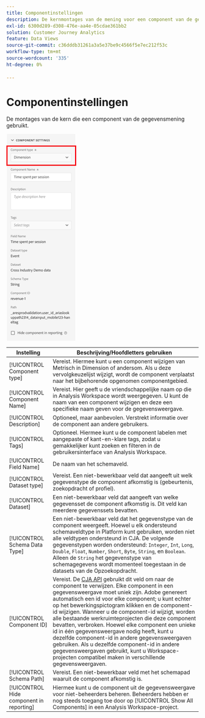 ```yaml
---
title: Componentinstellingen
description: De kernmontages van de mening voor een component van de gegevensmening.
exl-id: 6300d289-d308-476e-aa4e-05cdae361bb2
solution: Customer Journey Analytics
feature: Data Views
source-git-commit: c36dddb31261a3a5e37be9c4566f5e7ec212f53c
workflow-type: tm+mt
source-wordcount: '335'
ht-degree: 0%

---
```


# Componentinstellingen

De montages van de kern die een component van de gegevensmening gebruikt.

![Componentinstellingen](../assets/component-settings.png)

| Instelling | Beschrijving/Hoofdletters gebruiken |
| --- | --- |
| [!UICONTROL Component type] | Vereist. Hiermee kunt u een component wijzigen van Metrisch in Dimension of andersom. Als u deze vervolgkeuzelijst wijzigt, wordt de component verplaatst naar het bijbehorende opgenomen componentgebied. |
| [!UICONTROL Component Name] | Vereist. Hier geeft u de vriendschappelijke naam op die in Analysis Workspace wordt weergegeven. U kunt de naam van een component wijzigen en deze een specifieke naam geven voor de gegevensweergave. |
| [!UICONTROL Description] | Optioneel, maar aanbevolen. Verstrekt informatie over de component aan andere gebruikers. |
| [!UICONTROL Tags] | Optioneel. Hiermee kunt u de component labelen met aangepaste of kant-en-klare tags, zodat u gemakkelijker kunt zoeken en filteren in de gebruikersinterface van Analysis Workspace. |
| [!UICONTROL Field Name] | De naam van het schemaveld. |
| [!UICONTROL Dataset type] | Vereist. Een niet-bewerkbaar veld dat aangeeft uit welk gegevenstype de component afkomstig is (gebeurtenis, zoekopdracht of profiel). |
| [!UICONTROL Dataset] | Een niet-bewerkbaar veld dat aangeeft van welke gegevensset de component afkomstig is. Dit veld kan meerdere gegevenssets bevatten. |
| [!UICONTROL Schema Data Type] | Een niet-bewerkbaar veld dat het gegevenstype van de component weergeeft.  Hoewel u elk ondersteund schemaveldtype in Platform kunt gebruiken, worden niet alle veldtypen ondersteund in CJA. De volgende gegevenstypen worden ondersteund: `Integer`, `Int`, `Long`, `Double`, `Float`, `Number`, `Short`, `Byte`, `String`, en `Boolean`. Alleen de `String` het gegevenstype van schemagegevens wordt momenteel toegestaan in de datasets van de Opzoekopdracht. |
| [!UICONTROL Component ID] | Vereist. De [CJA API](https://adobe.io/cja-apis/docs) gebruikt dit veld om naar de component te verwijzen. Elke component in een gegevensweergave moet uniek zijn. Adobe genereert automatisch een id voor elke component; u kunt echter op het bewerkingspictogram klikken en de component-id wijzigen. Wanneer u de component-id wijzigt, worden alle bestaande werkruimteprojecten die deze component bevatten, verbroken. Hoewel elke component een unieke id in één gegevensweergave nodig heeft, kunt u dezelfde component-id in andere gegevensweergaven gebruiken. Als u dezelfde component-id in andere gegevensweergaven gebruikt, kunt u Workspace-projecten compatibel maken in verschillende gegevensweergaven. |
| [!UICONTROL Schema Path] | Vereist. Een niet-bewerkbaar veld met het schemapad waaruit de component afkomstig is. |
| [!UICONTROL Hide component in reporting] | Hiermee kunt u de component uit de gegevensweergave voor niet-beheerders beheren. Beheerders hebben er nog steeds toegang toe door op [!UICONTROL Show All Components] in een Analysis Workspace-project. |
